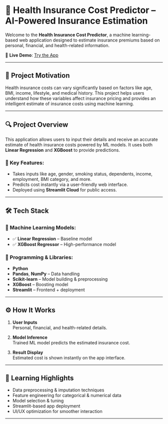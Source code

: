 # 🚀 Health Insurance Cost Predictor – AI-Powered Insurance Estimation

Welcome to the **Health Insurance Cost Predictor**, a machine learning-based web application designed to estimate insurance premiums based on personal, financial, and health-related information.

🔗 **Live Demo**: [Try the App](https://lnkd.in/g9Zdrh6g)

---

## 🌟 Project Motivation

Health insurance costs can vary significantly based on factors like age, BMI, income, lifestyle, and medical history. This project helps users understand how these variables affect insurance pricing and provides an intelligent estimate of insurance costs using machine learning.

---

## 🔍 Project Overview

This application allows users to input their details and receive an accurate estimate of health insurance costs powered by ML models. It uses both **Linear Regression** and **XGBoost** to provide predictions.

### 🎯 Key Features:
- Takes inputs like age, gender, smoking status, dependents, income, employment, BMI category, and more.
- Predicts cost instantly via a user-friendly web interface.
- Deployed using **Streamlit Cloud** for public access.

---

## 🛠️ Tech Stack

### 🔹 Machine Learning Models:
- ✅ **Linear Regression** – Baseline model
- ✅ **XGBoost Regressor** – High-performance model

### 🔹 Programming & Libraries:
- **Python**  
- **Pandas**, **NumPy** – Data handling  
- **Scikit-learn** – Model building & preprocessing  
- **XGBoost** – Boosting model  
- **Streamlit** – Frontend + deployment

---

## ⚙️ How It Works

1. **User Inputs**  
   Personal, financial, and health-related details.

2. **Model Inference**  
   Trained ML model predicts the estimated insurance cost.

3. **Result Display**  
   Estimated cost is shown instantly on the app interface.

---

## 🧠 Learning Highlights

- Data preprocessing & imputation techniques  
- Feature engineering for categorical & numerical data  
- Model selection & tuning  
- Streamlit-based app deployment  
- UI/UX optimization for smoother interaction

---


